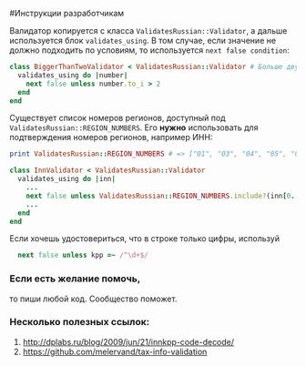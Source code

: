 #Инструкции разработчикам

Валидатор копируется с класса `ValidatesRussian::Validator`, а дальше используется блок `validates_using`. В том случае, если значение не должно подходить по условиям, то используется `next false condition`:

```ruby
class BiggerThanTwoValidator < ValidatesRussian::Validator # Больше двух
  validates_using do |number|
    next false unless number.to_i > 2
  end
end
```

Существует список номеров регионов, доступный под `ValidatesRussian::REGION_NUMBERS`. Его **нужно** использовать для подтверждения номеров регионов, например ИНН:

```ruby
print ValidatesRussian::REGION_NUMBERS # => ["01", "03", "04", "05", "07", "08", "10", "11", "11", "12", "14", "15", "17", "18", "19", "20", "22", "24", "25", "26", "27", "28", "29", "30", "32", "33", "34", "36", "37", "38", "40", "41", "42", "44", "45", "46", "47", "49", "50", "52", "53", "56", "57", "57", "58", "60", "61", "63", "64", "65", "66", "68", "69", "70", "71", "71", "71", "73", "75", "76", "77", "78", "79", "80", "81", "82", "83", "84", "85", "86", "87", "88", "89", "90", "91", "92", "93", "94", "95", "96", "97", "98", "99"]

class InnValidator < ValidatesRussian::Validator
  validates_using do |inn|
    ...
    next false unless ValidatesRussian::REGION_NUMBERS.include?(inn[0..1]) # станет невалидным, если нет кода региона РФ
    ...
  end
end
```

Если хочешь удостовериться, что в строке только цифры, используй

``` ruby
  next false unless kpp =~ /^\d+$/
```

### Если есть желание помочь,
то пиши любой код. Сообщество поможет.

### Несколько полезных ссылок:

1. http://dplabs.ru/blog/2009/jun/21/innkpp-code-decode/
2. https://github.com/melervand/tax-info-validation
